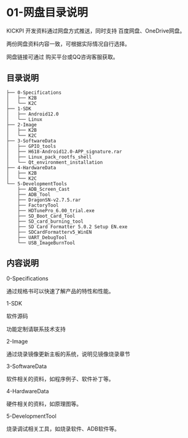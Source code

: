 # 01-网盘目录说明

KICKPI 开发资料通过网盘方式推送，同时支持 百度网盘、OneDrive网盘。

两份网盘资料内容一致，可根据实际情况自行选择。

网盘链接可通过 购买平台或QQ咨询客服获取。



## 目录说明

```
├── 0-Specifications
│   ├── K2B
│   └── K2C
├── 1-SDK
│   ├── Android12.0
│   └── Linux
├── 2-Image
│   ├── K2B
│   └── K2C
├── 3-SoftwareData
│   ├── GPIO_tools
│   ├── H618-Android12.0-APP_signature.rar
│   ├── Linux_pack_rootfs_shell
│   └── Qt_environment_installation
├── 4-HardwareData
│   ├── K2B
│   └── K2C
└── 5-DevelopmentTools
    ├── ADB_Screen_Cast
    ├── ADB_Tool
    ├── DragonSN-v2.7.5.rar
    ├── FactoryTool
    ├── HDTunePro_6.00_trial.exe
    ├── SD_Boot_Card_Tool
    ├── SD_card_burning_tool
    ├── SD Card Formatter 5.0.2 Setup EN.exe
    ├── SDCardFormatterv5_WinEN
    ├── UART_DebugTool
    └── USB_ImageBurnTool
```



## 内容说明

0-Specifications

通过规格书可以快速了解产品的特性和性能。



1-SDK

软件源码

功能定制请联系技术支持



2-Image

通过烧录镜像更新主板的系统，说明见镜像烧录章节



3-SoftwareData

软件相关的资料，如程序例子、软件补丁等。



4-HardwareData

硬件相关的资料，如原理图等。



5-DevelopmentTool

烧录调试相关工具，如烧录软件、ADB软件等。


